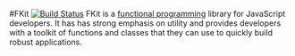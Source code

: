#FKit [![Build Status](https://travis-ci.org/nullobject/fkit.svg?branch=master)](https://travis-ci.org/nullobject/fkit)
FKit is a [functional
programming](http://en.wikipedia.org/wiki/Functional_programming) library for
JavaScript developers. It has has strong emphasis on utility and provides
developers with a toolkit of functions and classes that they can use to quickly
build robust applications.
